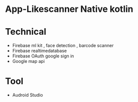 # App-Likescanner Native kotlin

# Technical
- Firebase ml kit , face detection , barcode scanner 
- Firebase realtimedatabase
- Firebase OAuth google sign in 
- Google map api
# Tool 
- Audroid Studio
